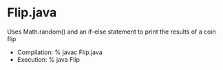 # Flip.java
Uses Math.random() and an if-else statement to print the results of a coin flip

 *  Compilation:  % javac Flip.java
 *  Execution:    % java Flip
